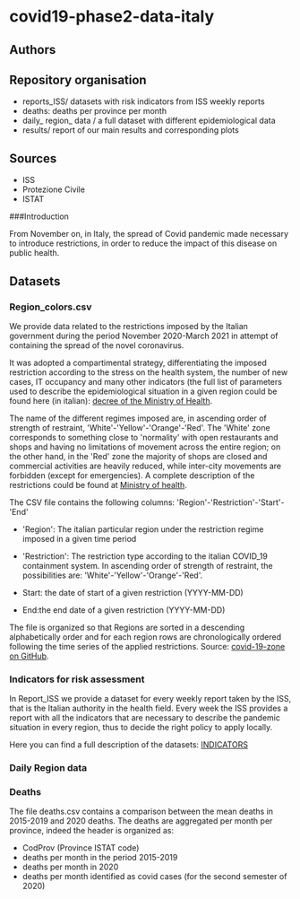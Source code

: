 # covid19-phase2-data-italy


## Authors 

## Repository organisation
- reports_ISS/ datasets with risk indicators from ISS weekly reports
- deaths: deaths per province per month
- daily_ region_ data / a full dataset with different epidemiological data
- results/ report of our main results and corresponding plots

## Sources
- ISS
- Protezione Civile
- ISTAT

###Introduction

From November on, in Italy, the spread of Covid pandemic made necessary to introduce restrictions, in order to reduce the impact of this disease on public health.

## Datasets
### Region_colors.csv

We provide data related to the restrictions imposed by the Italian government during the period November 2020-March 2021 in attempt of containing the spread of the novel coronavirus.

It was adopted a compartimental strategy,  differentiating the imposed restriction according to the stress on the health system, the number of new cases, IT occupancy and many other indicators (the full list of parameters used to describe the epidemiological situation in a given region could be found here (in italian): [decree of the Ministry of Health](https://www.trovanorme.salute.gov.it/norme/renderNormsanPdf?anno=2020&codLeg=77099&parte=1%20&serie=null). 

The name of the different regimes imposed are, in ascending order of strength of restraint, 'White'-'Yellow'-'Orange'-'Red'. The 'White' zone corresponds to something close to 'normality' with open restaurants and shops and having no limitations of movement across the entire region; on the other hand, in the 'Red' zone the majority of shops are closed and commercial activities are heavily reduced, while inter-city movements are forbidden (except for emergencies). A complete description of the restrictions could be found at [Ministry of health](http://www.salute.gov.it/portale/nuovocoronavirus/dettaglioFaqNuovoCoronavirus.jsp?lingua=english&id=230#11).


The CSV file contains the following columns: 'Region'-'Restriction'-'Start'-'End'

- 'Region': The italian particular region under the restriction regime imposed in a given time period

- 'Restriction': The restriction type according to the italian COVID_19 containment system. In ascending order of strength of restraint, the possibilities are: 'White'-'Yellow'-'Orange'-'Red'.

- Start: the date of start of a given restriction (YYYY-MM-DD)

- End:the end date of a given restriction (YYYY-MM-DD)

The file is organized so that Regions are sorted in a descending alphabetically order and for each region rows are chronologically ordered following the time series of the applied restrictions.
Source: [covid-19-zone on GitHub](https://github.com/aborruso/covid-19-zone/blob/main/covid-19-zone.csv).

### Indicators for risk assessment

In Report_ISS we provide a dataset for every weekly report taken by the ISS, that is the Italian authority in the health field. Every week the ISS provides a report with all the indicators that are necessary to describe the pandemic situation in every region, thus to decide the right policy to apply locally.

Here you can find a full description of the datasets:
[INDICATORS](https://github.com/nicolezatta/covid19-phase2-data-Italy/blob/main/reports_ISS/INDICATORS.md
)

### Daily Region data


### Deaths


The file deaths.csv contains a comparison between the mean deaths in 2015-2019 and 2020 deaths. The deaths are aggregated per month per province, indeed the header is organized as:

- CodProv (Province ISTAT code) 
- deaths per month in the period 2015-2019
- deaths per month in 2020
- deaths per month identified as covid cases (for the second semester of 2020)
